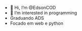 - 👋 Hi, I’m @EdsonCOD
- 👀 I’m interested in programming
- Graduando ADS
- Focado em web e python
<!---
EdsonCOD/EdsonCOD is a ✨ special ✨ repository because its `README.md` (this file) appears on your GitHub profile.
You can click the Preview link to take a look at your changes.
--->
